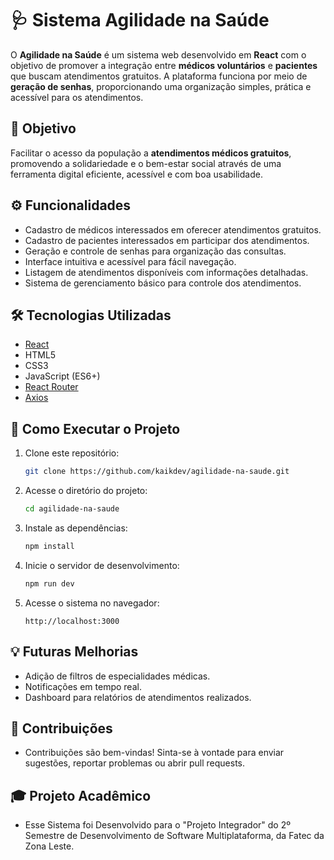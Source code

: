 # 🩺 Sistema Agilidade na Saúde

O **Agilidade na Saúde** é um sistema web desenvolvido em **React** com o objetivo de promover a integração entre **médicos voluntários** e **pacientes** que buscam atendimentos gratuitos. A plataforma funciona por meio de **geração de senhas**, proporcionando uma organização simples, prática e acessível para os atendimentos.

## 🎯 Objetivo

Facilitar o acesso da população a **atendimentos médicos gratuitos**, promovendo a solidariedade e o bem-estar social através de uma ferramenta digital eficiente, acessível e com boa usabilidade.

## ⚙️ Funcionalidades

- Cadastro de médicos interessados em oferecer atendimentos gratuitos.
- Cadastro de pacientes interessados em participar dos atendimentos.
- Geração e controle de senhas para organização das consultas.
- Interface intuitiva e acessível para fácil navegação.
- Listagem de atendimentos disponíveis com informações detalhadas.
- Sistema de gerenciamento básico para controle dos atendimentos.

## 🛠️ Tecnologias Utilizadas

- [React](https://reactjs.org/)
- HTML5
- CSS3
- JavaScript (ES6+)
- [React Router](https://reactrouter.com/)
- [Axios](https://axios-http.com/)

## 🚀 Como Executar o Projeto

1. Clone este repositório:
   ```bash
   git clone https://github.com/kaikdev/agilidade-na-saude.git
   ```

2. Acesse o diretório do projeto:
   ```bash
   cd agilidade-na-saude
   ```

3. Instale as dependências:
   ```bash
   npm install
   ```

4. Inicie o servidor de desenvolvimento:
   ```bash
   npm run dev
   ```

5. Acesse o sistema no navegador:
   ```
   http://localhost:3000
   ```

## 💡 Futuras Melhorias

- Adição de filtros de especialidades médicas.
- Notificações em tempo real.
- Dashboard para relatórios de atendimentos realizados.

## 🤝 Contribuições

- Contribuições são bem-vindas! Sinta-se à vontade para enviar sugestões, reportar problemas ou abrir pull requests.

## 🎓 Projeto Acadêmico

- Esse Sistema foi Desenvolvido para o "Projeto Integrador" do 2º Semestre de Desenvolvimento de Software Multiplataforma, da Fatec da Zona Leste.
